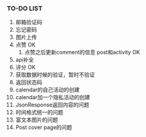 ### TO-DO LIST

1. 邮箱验证码
2. 忘记密码
3. 图片上传
4. 点赞 OK
   1. 点赞之后更新comment的信息 post和activity OK
5. api补全
6. 评分 OK
7. 获取数据时候的验证，暂时不验证
8. 返回状态码
9. calendar的自己活动的创建
10. calendar加一个隐私活动的创建
11. JsonResponse返回内容的问题
12. 时间格式统一的问题
13. 富文本图片的问题
14. Post cover page的问题
